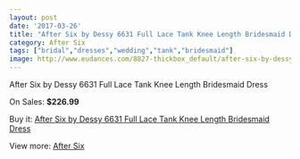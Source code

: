 ```yaml
---
layout: post
date: '2017-03-26'
title: "After Six by Dessy 6631 Full Lace Tank Knee Length Bridesmaid Dress"
category: After Six
tags: ["bridal","dresses","wedding","tank","bridesmaid"]
image: http://www.eudances.com/8827-thickbox_default/after-six-by-dessy-6631-full-lace-tank-knee-length-bridesmaid-dress.jpg
---
```

After Six by Dessy 6631 Full Lace Tank Knee Length Bridesmaid Dress

On Sales: **$226.99**
<a href="https://www.eudances.com/en/after-six/2977-after-six-by-dessy-6631-full-lace-tank-knee-length-bridesmaid-dress.html"><amp-img layout="responsive" width="600" height="600" src="//www.eudances.com/8827-thickbox_default/after-six-by-dessy-6631-full-lace-tank-knee-length-bridesmaid-dress.jpg" alt="After Six by Dessy 6631 Full Lace Tank Knee Length Bridesmaid Dress 0" /></a>
<a href="https://www.eudances.com/en/after-six/2977-after-six-by-dessy-6631-full-lace-tank-knee-length-bridesmaid-dress.html"><amp-img layout="responsive" width="600" height="600" src="//www.eudances.com/8828-thickbox_default/after-six-by-dessy-6631-full-lace-tank-knee-length-bridesmaid-dress.jpg" alt="After Six by Dessy 6631 Full Lace Tank Knee Length Bridesmaid Dress 1" /></a>
<a href="https://www.eudances.com/en/after-six/2977-after-six-by-dessy-6631-full-lace-tank-knee-length-bridesmaid-dress.html"><amp-img layout="responsive" width="600" height="600" src="//www.eudances.com/8829-thickbox_default/after-six-by-dessy-6631-full-lace-tank-knee-length-bridesmaid-dress.jpg" alt="After Six by Dessy 6631 Full Lace Tank Knee Length Bridesmaid Dress 2" /></a>
<a href="https://www.eudances.com/en/after-six/2977-after-six-by-dessy-6631-full-lace-tank-knee-length-bridesmaid-dress.html"><amp-img layout="responsive" width="600" height="600" src="//www.eudances.com/8830-thickbox_default/after-six-by-dessy-6631-full-lace-tank-knee-length-bridesmaid-dress.jpg" alt="After Six by Dessy 6631 Full Lace Tank Knee Length Bridesmaid Dress 3" /></a>

Buy it: [After Six by Dessy 6631 Full Lace Tank Knee Length Bridesmaid Dress](https://www.eudances.com/en/after-six/2977-after-six-by-dessy-6631-full-lace-tank-knee-length-bridesmaid-dress.html "After Six by Dessy 6631 Full Lace Tank Knee Length Bridesmaid Dress")

View more: [After Six](https://www.eudances.com/en/50-after-six "After Six")